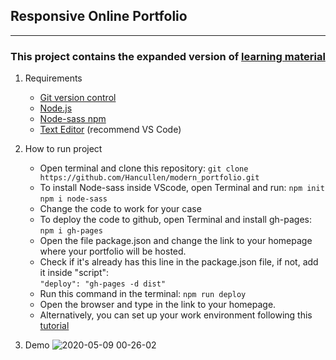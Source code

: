 ## Responsive Online Portfolio

---

### This project contains the expanded version of [learning material](https://www.youtube.com/playlist?list=PLillGF-RfqbYoGoCjKoMOkVznV6aSXKzU)

1. Requirements

   - [Git version control](https://git-scm.com/)
   - [Node.js](https://nodejs.org/en/)
   - [Node-sass npm](https://github.com/sass/node-sass)
   - [Text Editor](https://code.visualstudio.com/) (recommend VS Code)

2. How to run project

   - Open terminal and clone this repository:
     `git clone https://github.com/Hancullen/modern_portfolio.git`
   - To install Node-sass inside VScode, open Terminal and run:
     `npm init`
     `npm i node-sass`
   - Change the code to work for your case
   - To deploy the code to github, open Terminal and install gh-pages:
     `npm i gh-pages`
   - Open the file package.json and change the link to your homepage where your portfolio will be hosted.
   - Check if it's already has this line in the package.json file, if not, add it inside "script":  
      `"deploy": "gh-pages -d dist"`
   - Run this command in the terminal:
     `npm run deploy`
   - Open the browser and type in the link to your homepage.
   - Alternatively, you can set up your work environment following this [tutorial](https://developer.mozilla.org/en-US/docs/Learn/Server-side/Express_Nodejs/development_environment)

3. Demo
   ![2020-05-09 00-26-02](https://user-images.githubusercontent.com/26536430/81451616-8ff78100-918d-11ea-932a-9c3a7bab8d6a.gif)
